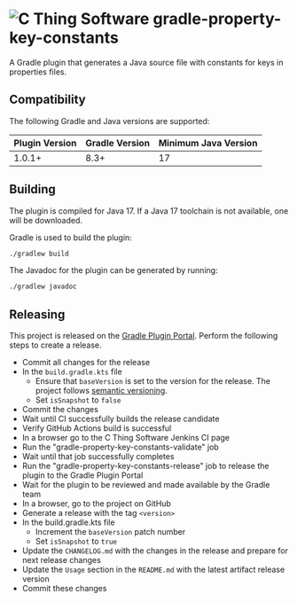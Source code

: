 # ![C Thing Software](https://www.cthing.com/branding/CThingSoftware-57x60.png "C Thing Software") gradle-property-key-constants

A Gradle plugin that generates a Java source file with constants for keys in properties files.


## Compatibility

The following Gradle and Java versions are supported:

| Plugin Version | Gradle Version | Minimum Java Version |
|----------------|----------------|----------------------|
| 1.0.1+         | 8.3+           | 17                   |

## Building

The plugin is compiled for Java 17. If a Java 17 toolchain is not available, one will be downloaded.

Gradle is used to build the plugin:
```bash
./gradlew build
```
The Javadoc for the plugin can be generated by running:
```bash
./gradlew javadoc
```

## Releasing

This project is released on the [Gradle Plugin Portal](https://plugins.gradle.org/plugin/org.cthing.property-key-constants).
Perform the following steps to create a release.

- Commit all changes for the release
- In the `build.gradle.kts` file
    - Ensure that `baseVersion` is set to the version for the release. The project follows [semantic versioning](https://semver.org/).
    - Set `isSnapshot` to `false`
- Commit the changes
- Wait until CI successfully builds the release candidate
- Verify GitHub Actions build is successful
- In a browser go to the C Thing Software Jenkins CI page
- Run the "gradle-property-key-constants-validate" job
- Wait until that job successfully completes
- Run the "gradle-property-key-constants-release" job to release the plugin to the Gradle Plugin Portal
- Wait for the plugin to be reviewed and made available by the Gradle team
- In a browser, go to the project on GitHub
- Generate a release with the tag `<version>`
- In the build.gradle.kts file
    - Increment the `baseVersion` patch number
    - Set `isSnapshot` to `true`
- Update the `CHANGELOG.md` with the changes in the release and prepare for next release changes
- Update the `Usage` section in the `README.md` with the latest artifact release version
- Commit these changes
